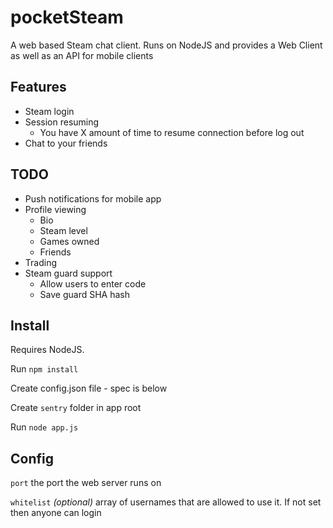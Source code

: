 # pocketSteam
A web based Steam chat client. Runs on NodeJS and provides a Web Client as well as an API for mobile clients

## Features
 * Steam login
 * Session resuming
    * You have X amount of time to resume connection before log out
 * Chat to your friends

## TODO
 * Push notifications for mobile app
 * Profile viewing
    * Bio
    * Steam level
    * Games owned
    * Friends
 * Trading
 * Steam guard support
    * Allow users to enter code
    * Save guard SHA hash

## Install
Requires NodeJS.

Run `npm install`

Create config.json file - spec is below

Create `sentry` folder in app root

Run `node app.js`

## Config
`port` the port the web server runs on

`whitelist` *(optional)* array of usernames that are allowed to use it. If not set then anyone can login
